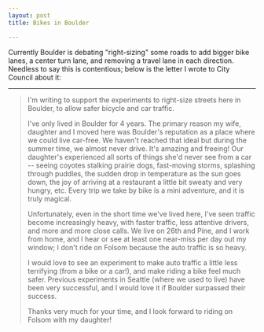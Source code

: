 ```yaml
---
layout: post
title: Bikes in Boulder

---
```


Currently Boulder is debating "right-sizing" some roads to add bigger bike lanes, a center turn lane, and removing a travel lane in each direction. Needless to say this is contentious; below is the letter I wrote to City Council about it:

--------

>I'm writing to support the experiments to right-size streets
>here in Boulder, to allow safer bicycle and car traffic.
>
>I've only lived in Boulder for 4 years. The primary reason my wife,
>daughter and I moved here was Boulder's reputation as a place where we
>could live car-free. We haven't reached that ideal but during the
>summer time, we almost never drive. It's amazing and freeing! Our
>daughter's experienced all sorts of things she'd never see from a car
>-- seeing coyotes stalking prairie dogs, fast-moving storms, splashing
>through puddles, the sudden drop in temperature as the sun goes down,
>the joy of arriving at a restaurant a little bit sweaty and very
>hungry, etc. Every trip we take by bike is a mini adventure, and it is
>truly magical.
>
>Unfortunately, even in the short time we've lived here, I've seen
>traffic become increasingly heavy, with faster traffic, less attentive
>drivers, and more and more close calls. We live on 26th and Pine, and
>I work from home, and I hear or see at least one near-miss per day out
>my window; I don't ride on Folsom because the auto traffic is so
>heavy.
>
>I would love to see an experiment to make auto traffic a little less
>terrifying (from a bike or a car!), and make riding a bike feel much
>safer. Previous experiments in Seattle (where we used to live) have
>been very successful, and I would love it if Boulder surpassed their
>success.
>
>Thanks very much for your time, and I look forward to riding on Folsom
>with my daughter!

